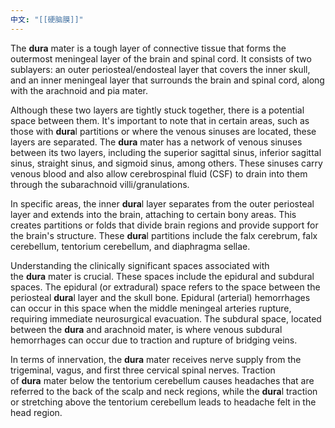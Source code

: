 ```yaml
---
中文: "[[硬脑膜]]"
---
```

The **dura** mater is a tough layer of connective tissue that forms the outermost meningeal layer of the brain and spinal cord. It consists of two sublayers: an outer periosteal/endosteal layer that covers the inner skull, and an inner meningeal layer that surrounds the brain and spinal cord, along with the arachnoid and pia mater.

Although these two layers are tightly stuck together, there is a potential space between them. It's important to note that in certain areas, such as those with **dura**l partitions or where the venous sinuses are located, these layers are separated. The **dura** mater has a network of venous sinuses between its two layers, including the superior sagittal sinus, inferior sagittal sinus, straight sinus, and sigmoid sinus, among others. These sinuses carry venous blood and also allow cerebrospinal fluid (CSF) to drain into them through the subarachnoid villi/granulations.

In specific areas, the inner **dura**l layer separates from the outer periosteal layer and extends into the brain, attaching to certain bony areas. This creates partitions or folds that divide brain regions and provide support for the brain's structure. These **dura**l partitions include the falx cerebrum, falx cerebellum, tentorium cerebellum, and diaphragma sellae.

Understanding the clinically significant spaces associated with the **dura** mater is crucial. These spaces include the epidural and subdural spaces. The epidural (or extradural) space refers to the space between the periosteal **dura**l layer and the skull bone. Epidural (arterial) hemorrhages can occur in this space when the middle meningeal arteries rupture, requiring immediate neurosurgical evacuation. The subdural space, located between the **dura** and arachnoid mater, is where venous subdural hemorrhages can occur due to traction and rupture of bridging veins.

In terms of innervation, the **dura** mater receives nerve supply from the trigeminal, vagus, and first three cervical spinal nerves. Traction of **dura** mater below the tentorium cerebellum causes headaches that are referred to the back of the scalp and neck regions, while the **dura**l traction or stretching above the tentorium cerebellum leads to headache felt in the head region.